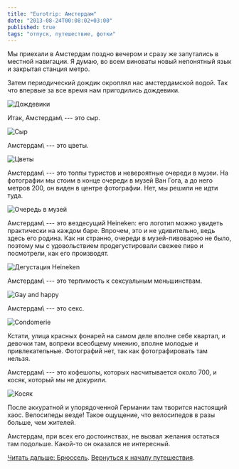 ```yaml
---
title: "Eurotrip: Амстердам"
date: "2013-08-24T00:08:02+03:00"
published: true
tags: "отпуск, путешествие, фотки"
---
```


Мы приехали в Амстердам поздно вечером и сразу же запутались в местной навигации. Я думаю, во всем виноваты новый
непонятный язык и закрытая станция метро.

Затем периодический дождик окроплял нас амстердамской водой. Так что впервые за все время нам пригодились дождевики. 

![Дождевики](/images/travel/2013-08-eurotrip/amsterdam-raincoat.jpg "Дождевики")

Итак, Амстердам\ --- это сыр.

![Сыр](/images/travel/2013-08-eurotrip/amsterdam-cheese.jpg "Сыр")

Амстердам\ --- это цветы.

![Цветы](/images/travel/2013-08-eurotrip/amsterdam-flowers.jpg "Цветы")

Амстердам\ --- это толпы туристов и невероятные очереди в музеи. На фотографии мы стоим в конце очереди в музей
Ван Гога, а до него метров 200, он виден в центре фотографии. Нет, мы решили не идти туда.

![Очередь в музей](/images/travel/2013-08-eurotrip/amsterdam-queue.jpg "Очередь в музей")

Амстердам\ --- это вездесущий Heineken: его логотип можно увидеть практически на каждом баре. Впрочем, это и не
удивительно, ведь здесь его родина. Как ни странно, очереди в музей-пивоварню не было, поэтому мы с удовольствием
продегустировали свежее пиво и посмотрели, как его производят.

![Дегустация Heineken](/images/travel/2013-08-eurotrip/amsterdam-heineken.jpg "Дегустация Heineken")

Амстердам\ --- это терпимость к сексуальным меньшинствам.

![Gay and happy](/images/travel/2013-08-eurotrip/amsterdam-gay-and-happy.jpg "Gay and happy")

Амстердам\ --- это секс.

![Condomerie](/images/travel/2013-08-eurotrip/amsterdam-condomerie.jpg "Condomerie")

Кстати, улица красных фонарей на самом деле вполне себе квартал, и девочки там, вопреки всеобщему мнению, вполне молодые
и привлекательные. Фотографий нет, так как фотографировать там нельзя.

Амстердам\ --- это кофешопы, которых насчитывается около 700, и косяк, который мы не докурили.

![Косяк](/images/travel/2013-08-eurotrip/amsterdam-joint.jpg "Косяк")

После аккуратной и упорядоченной Германии там творится настоящий хаос. Велосипеды везде! Такое ощущение, что
велосипедов в разы больше, чем жителей.

Амстердам, при всех его достоинствах, не вызвал желания остаться там подольше. Какой-то он оказался не интересный. 

[Читать дальше: Брюссель](/post/eurotrip-brussels/). [Вернуться к началу путешествия](/post/eurotrip-warsaw/).
